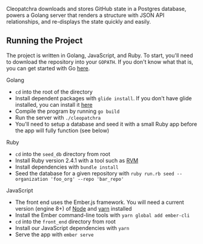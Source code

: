 Cleopatchra downloads and stores GitHub state in a Postgres database, powers a Golang server that renders a structure with JSON API relationships, and re-displays the state quickly and easily.

## Running the Project

The project is written in Golang, JavaScript, and Ruby. To start, you'll need to download the repository into your `GOPATH`. If you don't know what that is, you can get started with Go [here](https://golang.org/doc/install).

Golang
- `cd` into the root of the directory
- Install dependent packages with `glide install`. If you don't have glide installed, you can install it [here](https://glide.sh/)
- Compile the program by running `go build`
- Run the server with `./cleopatchra`
- You'll need to setup a database and seed it with a small Ruby app before the app will fully function (see below)

Ruby
- `cd` into the `seed_db` directory from root
- Install Ruby version 2.4.1 with a tool such as [RVM](https://rvm.io/)
- Install dependencies with `bundle install`
- Seed the database for a given repository with `ruby run.rb seed --organization 'foo_org' --repo 'bar_repo'`

JavaScript
- The front end uses the Ember.js framework. You will need a current version (engine 8+) of [Node](https://nodejs.org/) and [yarn](https://yarnpkg.com/) installed
- Install the Ember command-line tools with `yarn global add ember-cli`
- `cd` into the `front_end` directory from root
- Install our JavaScript dependencies with `yarn`
- Serve the app with `ember serve`